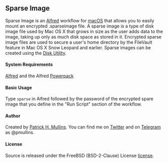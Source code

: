 ## Sparse Image
Sparse Image is an [Alfred](http://www.alfredapp.com/) workflow for [macOS](https://www.apple.com/osx/) that allows you to easily mount an encrypted .sparseimage file. A sparse image is a type of disk image file used by Mac OS X that grows in size as the user adds data to the image, taking up only as much disk space as stored in it. Encrypted sparse image files are used to secure a user's home directory by the FileVault feature in Mac OS X Snow Leopard and earlier. Sparse images can be created using the [Disk Utility](https://en.wikipedia.org/wiki/Sparse_image).

#### System Requirements
[Alfred](http://www.alfredapp.com/) and the Alfred [Powerpack](http://www.alfredapp.com/powerpack/)

#### Basic Usage
Type `sparse` in Alfred followed by the password of the encrypted spare image that you define in the "Run Script" section of the workflow.

#### Author
Created by [Patrick H. Mullins](http://www.pmullins.net/about). You can find me on  [Twitter](https://twitter.com/phmullins) and on [Telegram](https://telegram.org/) as @pmullins.

#### License
Source is released under the FreeBSD (BSD-2-Clause) License [license](license.md).